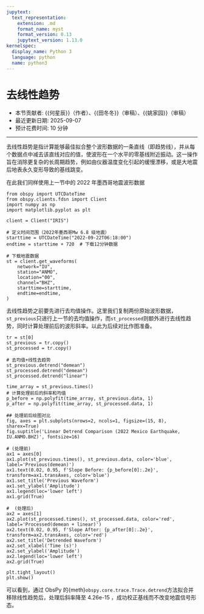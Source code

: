 ```yaml
---
jupytext:
  text_representation:
    extension: .md
    format_name: myst
    format_version: 0.13
    jupytext_version: 1.13.0
kernelspec:
  display_name: Python 3
  language: python
  name: python3
---
```


# 去线性趋势

- 本节贡献者: {{何星辰}}（作者）、{{田冬冬}}（审稿）、{{姚家园}}（审稿）
- 最近更新日期: 2025-09-07
- 预计花费时间: 10 分钟

---

去线性趋势是指计算能够最佳拟合整个波形数据的一条直线（即趋势线），并从每个数据点中减去该直线对应的值，使波形在一个水平的零基线附近振动。这一操作旨在消除更复杂的长周期趋势，例如由仪器温度变化引起的缓慢漂移，或是大地震后地表永久变形导致的基线跳变。

在此我们同样使用上一节中的 2022 年墨西哥地震波形数据

```{code-cell} ipython3
from obspy import UTCDateTime
from obspy.clients.fdsn import Client
import numpy as np
import matplotlib.pyplot as plt

client = Client("IRIS") 

# 定义时间范围（2022年墨西哥Mw 6.8 级地震）
starttime = UTCDateTime("2022-09-22T06:18:00")
endtime = starttime + 720  # 下载12分钟数据

# 下载地震数据
st = client.get_waveforms(
    network="IU",
    station="ANMO", 
    location="00", 
    channel="BHZ",
    starttime=starttime, 
    endtime=endtime,
)    
```

去线性趋势之前要先进行去均值操作。这里我们复制两份原始波形数据，`st_previous`只进行上一节的去均值操作，而`st_processed`则额外进行去线性趋势，同时计算处理前后的波形斜率。以此为后续对比作图准备。

```{code-cell} ipython3
tr = st[0]
st_previous = tr.copy()
st_processed = tr.copy()

# 去均值+线性去趋势
st_previous.detrend("demean")
st_processed.detrend("demean")
st_processed.detrend("linear")

time_array = st_previous.times()
# 计算处理前后的斜率和均值
p_before = np.polyfit(time_array, st_previous.data, 1)
p_after = np.polyfit(time_array, st_processed.data, 1)

## 处理前后绘图对比
fig, axes = plt.subplots(nrows=2, ncols=1, figsize=(15, 8), sharex=True)
fig.suptitle('Linear Detrend Comparison (2022 Mexico Earthquake, IU.ANMO.BHZ)', fontsize=16)

# (处理前)
ax1 = axes[0]
ax1.plot(st_previous.times(), st_previous.data, color='blue', label='Previous(demean)')
ax1.text(0.02, 0.95, f'Slope Before: {p_before[0]:.2e}', transform=ax1.transAxes, color='blue')
ax1.set_title('Previous Waveform')
ax1.set_ylabel('Amplitude')
ax1.legend(loc='lower left')
ax1.grid(True)

#  (处理后)
ax2 = axes[1]
ax2.plot(st_processed.times(), st_processed.data, color='red', label='Processed(demean + linear)')
ax2.text(0.02, 0.95, f'Slope After: {p_after[0]:.2e}', transform=ax2.transAxes, color='red')
ax2.set_title('Detrended Waveform')
ax2.set_xlabel('Time (s)')
ax2.set_ylabel('Amplitude')
ax2.legend(loc='lower left')
ax2.grid(True)

plt.tight_layout() 
plt.show()
```

可以看到，通过 ObsPy 的{meth}`obspy.core.trace.Trace.detrend`方法拟合并移除线性趋势后，处理后斜率降至 4.26e-15 ，成功校正基线而不改变地震信号形态。